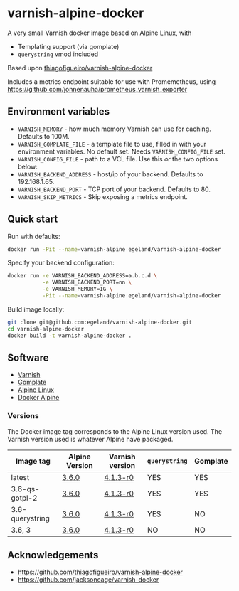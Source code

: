 # varnish-alpine-docker

A very small Varnish docker image based on Alpine Linux, with

*   Templating support (via gomplate)
*   `querystring` vmod included

Based upon [thiagofigueiro/varnish-alpine-docker](https://github.com/thiagofigueiro/varnish-alpine-docker)

Includes a metrics endpoint suitable for use with Promemetheus, using <https://github.com/jonnenauha/prometheus_varnish_exporter>

## Environment variables
*   `VARNISH_MEMORY` - how much memory Varnish can use for caching. Defaults to 100M.
*   `VARNISH_GOMPLATE_FILE` - a template file to use, filled in with your environment variables. No default set. Needs `VARNISH_CONFIG_FILE` set.
*   `VARNISH_CONFIG_FILE` - path to a VCL file. Use this _or_ the two options below:
*   `VARNISH_BACKEND_ADDRESS` - host/ip of your backend.  Defaults to 192.168.1.65.
*   `VARNISH_BACKEND_PORT` - TCP port of your backend.  Defaults to 80.
*   `VARNISH_SKIP_METRICS` - Skip exposing a metrics endpoint.

## Quick start

Run with defaults:

```bash
docker run -Pit --name=varnish-alpine egeland/varnish-alpine-docker
```

Specify your backend configuration:

```bash
docker run -e VARNISH_BACKEND_ADDRESS=a.b.c.d \
           -e VARNISH_BACKEND_PORT=nn \
           -e VARNISH_MEMORY=1G \
           -Pit --name=varnish-alpine egeland/varnish-alpine-docker
```

Build image locally:

```bash
git clone git@github.com:egeland/varnish-alpine-docker.git
cd varnish-alpine-docker
docker build -t varnish-alpine-docker .
```

## Software

*   [Varnish](https://www.varnish-cache.org/)
*   [Gomplate](https://github.com/hairyhenderson/gomplate)
*   [Alpine Linux](https://www.alpinelinux.org/)
*   [Docker Alpine](https://github.com/gliderlabs/docker-alpine)

### Versions

The Docker image tag corresponds to the Alpine Linux version used.  The Varnish
version used is whatever Alpine have packaged.

| Image tag | Alpine Version | Varnish version | `querystring` | Gomplate |
|-----------|----------------|-----------------|---------------|----------|
| latest | [3.6.0](https://www.alpinelinux.org/posts/Alpine-3.6.0-released.html) | [4.1.3-r0](https://pkgs.alpinelinux.org/packages?name=varnish&branch=v3.6) | YES | YES |
| 3.6-qs-gotpl-2 | [3.6.0](https://www.alpinelinux.org/posts/Alpine-3.6.0-released.html) | [4.1.3-r0](https://pkgs.alpinelinux.org/packages?name=varnish&branch=v3.6) | YES | YES |
| 3.6-querystring | [3.6.0](https://www.alpinelinux.org/posts/Alpine-3.6.0-released.html) | [4.1.3-r0](https://pkgs.alpinelinux.org/packages?name=varnish&branch=v3.6) | YES | NO |
| 3.6, 3 | [3.6.0](https://www.alpinelinux.org/posts/Alpine-3.6.0-released.html) | [4.1.3-r0](https://pkgs.alpinelinux.org/packages?name=varnish&branch=v3.6) | NO | NO |

## Acknowledgements
*   <https://github.com/thiagofigueiro/varnish-alpine-docker>
*   <https://github.com/jacksoncage/varnish-docker>
